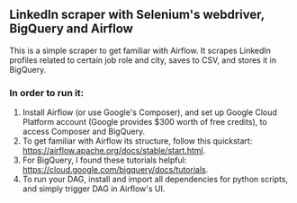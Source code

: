 ## **LinkedIn scraper with Selenium's webdriver, BigQuery and Airflow**
This is a simple scraper to get familiar with Airflow. It scrapes LinkedIn profiles related to certain job role and city, saves to CSV, and stores it in BigQuery.
### In order to run it:
1. Install Airflow (or use Google's Composer), and set up Google Cloud Platform account (Google provides $300 worth of free credits), to access Composer and BigQuery.
2. To get familiar with Airflow its structure, follow this quickstart: https://airflow.apache.org/docs/stable/start.html.
3. For BigQuery, I found these tutorials helpful: https://cloud.google.com/bigquery/docs/tutorials.
4. To run your DAG, install and import all dependencies for python scripts, and simply trigger DAG in Airflow's UI.
